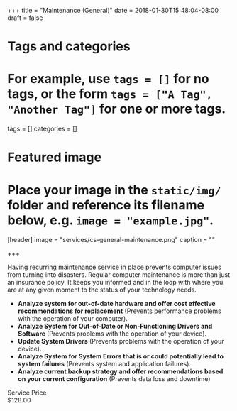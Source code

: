+++
title = "Maintenance (General)"
date = 2018-01-30T15:48:04-08:00
draft = false

# Tags and categories
# For example, use `tags = []` for no tags, or the form `tags = ["A Tag", "Another Tag"]` for one or more tags.
tags = []
categories = []

# Featured image
# Place your image in the `static/img/` folder and reference its filename below, e.g. `image = "example.jpg"`.
[header]
image = "services/cs-general-maintenance.png"
caption = ""

+++

<p>Having recurring maintenance service in place prevents computer issues from turning into disasters. Regular computer maintenance is more than just an insurance policy. It keeps you informed and in the loop with where you are at any given moment to the status of your technology needs.</p>
<ul>
<li><strong>Analyze system for out-of-date hardware and offer cost effective recommendations for replacement</strong>&nbsp;(Prevents performance problems with the operation of your computer).</li>
<li><strong>Analyze System for Out-of-Date or Non-Functioning Drivers and Software&nbsp;</strong>(Prevents problems with the operation of your device).</li>
<li><strong>Update System Drivers</strong> (Prevents problems with the operation of your device).</li>
<li><strong>Analyze System for System Errors that is or could potentially lead to system failures</strong> (Prevents system and application failures).</li>
<li><strong>Analyze current backup strategy and offer recommendations based on your current configuration</strong> (Prevents data loss and downtime)</li>
</ul>

<div class="service-price-table">
  <div class="price-data-label">Service Price</div>
  <div class="price-data-item">$128.00</div>
</div>